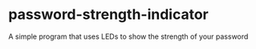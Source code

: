 # password-strength-indicator
A simple program that uses LEDs to show the strength of your password
